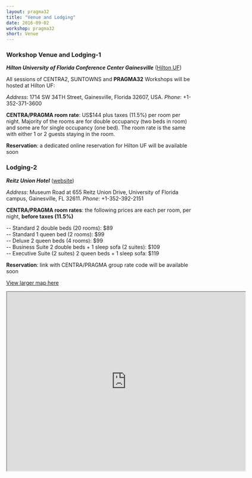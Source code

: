 ```yaml
---
layout: pragma32
title: "Venue and Lodging"
date: 2016-09-02
workshop: pragma32
short: Venue
---
```


### Workshop Venue and Lodging-1

<strong><i> Hilton University of Florida Conference Center Gainesville</i></strong> (<a href="http://www3.hilton.com/en/hotels/florida/hilton-university-of-florida-conference-center-gainesville-GVNCCHF/index.html" target="_blank">Hilton UF</a>) <br />

All sessions of CENTRA2, SUNTOWNS and **PRAGMA32** Workshops will be hosted at Hilton UF:

<i>Address</i>: 1714 SW 34TH Street, Gainesville, Florida 32607, USA. <i>Phone</i>: +1-352-371-3600

<strong> CENTRA/PRAGMA room rate</strong>: US$144 plus taxes (11.5%) per room per night. Majority of the rooms are for double occupancy (two beds in room) and some are for single occupancy (one bed). The room rate is the same with either 1 or 2 guests staying in the room. 

<strong>Reservation</strong>: a dedicated online reservation for Hilton UF will be available soon <br />

### Lodging-2

<strong><i> Reitz Union Hotel</i></strong> (<a href="https://www.union.ufl.edu/UnionHotel" target="_blank">website</a>)

<i>Address</i>: Museum Road at 655 Reitz Union Drive, University of Florida campus, Gainesville, FL 32611. <i>Phone</i>: +1-352-392-2151 

<strong>CENTRA/PRAGMA room rates</strong>: the following prices are each per room, per night, <strong>before taxes (11.5%)</strong>

-- Standard 2 double beds (20 rooms): $89<br />
-- Standard 1 queen bed (2 rooms): $99<br />
-- Deluxe 2 queen beds (4 rooms): $99<br />
-- Business Suite 2 double beds + 1 sleep sofa (2 suites): $109<br />
-- Executive Suite (2 suites) 2 queen beds + 1 sleep sofa: $119

<strong>Reservation</strong>: link with CENTRA/PRAGMA group rate code will be available soon 

<a href="https://goo.gl/AjSyvS" target="_blank">View larger map here</a>
<iframe src="https://www.google.com/maps/d/embed?mid=1y8tewMB7Ku4CbS0yLdHUf7iQ4JU" width="640" height="480"></iframe>

